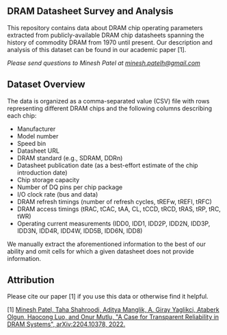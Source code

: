 ## DRAM Datasheet Survey and Analysis

This repository contains data about DRAM chip operating parameters extracted
from publicly-available DRAM chip datasheets spanning the history of commodity
DRAM from 1970 until present. Our description and analysis of this dataset can
be found in our academic paper [1].
 
*Please send questions to Minesh Patel at minesh.patelh@gmail.com*

## Dataset Overview

The data is organized as a comma-separated value (CSV) file with rows
representing different DRAM chips and the following columns describing each
chip:

+ Manufacturer
+ Model number
+ Speed bin
+ Datasheet URL
+ DRAM standard (e.g., SDRAM, DDRn)
+ Datasheet publication date (as a best-effort estimate of the chip introduction date)
+ Chip storage capacity
+ Number of DQ pins per chip package
+ I/O clock rate (bus and data)
+ DRAM refresh timings (number of refresh cycles, tREFw, tREFI, tRFC)
+ DRAM access timings (tRAC, tCAC, tAA, CL, tCCD, tRCD, tRAS, tRP, tRC, tWR)
+ Operating current measurements (IDD0, IDD1, IDD2P, IDD2N, IDD3P, IDD3N, IDD4R, IDD4W, IDD5B, IDD6N, IDD8)

We manually extract the aforementioned information to the best of our ability
and omit cells for which a given datasheet does not provide information.

## Attribution

Please cite our paper [1] if you use this data or otherwise find it helpful.

\[1\] [Minesh Patel, Taha Shahroodi, Aditya Manglik, A. Giray Yaglikci, Ataberk Olgun, Haocong Luo, and Onur Mutlu, "A Case for Transparent Reliability in DRAM Systems", arXiv:2204.10378, 2022.](https://arxiv.org/abs/2204.10378)
